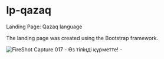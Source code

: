 # lp-qazaq
Landing Page: Qazaq language

The landing page was created using the Bootstrap framework.

![FireShot Capture 017 - Өз тіліңді құрметте! - ](https://user-images.githubusercontent.com/101388626/159903809-ce54cbff-81f2-4a8b-a5c2-7110c3fc09e9.png)

